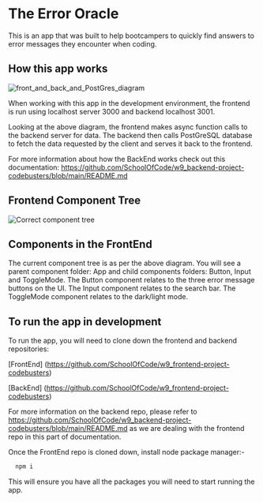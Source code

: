 
# The Error Oracle

This is an app that was built to help bootcampers to quickly find answers to error messages they encounter when coding.


## How this app works
![front_and_back_and_PostGres_diagram](https://user-images.githubusercontent.com/74318481/176458301-6b64db19-f784-49dc-8679-75c435e67121.jpg)



When working with this app in the development environment, the frontend is run using localhost server 3000 and backend localhost 3001. 

Looking at the above diagram, the frontend makes async function calls to the backend server for data. 
The backend then calls PostGreSQL database to fetch the data requested by the client
and serves it back to the frontend.

For more information about how the BackEnd works check out this documentation:
https://github.com/SchoolOfCode/w9_backend-project-codebusters/blob/main/README.md

## Frontend Component Tree
![Correct component tree](https://user-images.githubusercontent.com/74318481/176460814-2804eee7-670d-42e8-a316-f5c749b8dfda.jpg)


## Components in the FrontEnd 
The current component tree is as per the above diagram. You will see a parent component folder: App and child components folders: Button, Input and ToggleMode.
The Button component relates to the three error message  buttons on the UI.
The Input component relates to the search bar.
The ToggleMode component relates to the dark/light mode.


## To run the app in development

To run the app, you will need to clone down the frontend and backend repositories:

[FrontEnd] (https://github.com/SchoolOfCode/w9_frontend-project-codebusters)

[BackEnd] (https://github.com/SchoolOfCode/w9_frontend-project-codebusters)

For more information on the backend repo, please refer to https://github.com/SchoolOfCode/w9_backend-project-codebusters/blob/main/README.md as we are dealing with the frontend repo in this part of documentation.

Once the FrontEnd repo is cloned down, install node package manager:-

```bash
  npm i
```

This will ensure you have all the packages you will need to start running the app. 



